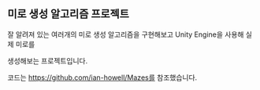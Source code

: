 ## 미로 생성 알고리즘 프로젝트

잘 알려져 있는 여러개의 미로 생성 알고리즘을 구현해보고 Unity Engine을 사용해 실제 미로를

생성해보는 프로젝트입니다.

코드는 https://github.com/ian-howell/Mazes를 참조했습니다.
